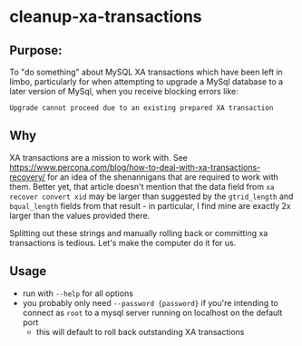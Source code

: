 # cleanup-xa-transactions

## Purpose:
To "do something" about MySQL XA transactions which have been left in limbo,
particularly for when attempting to upgrade a MySql database to a later version
of MySql, when you receive blocking errors like:
```
Upgrade cannot proceed due to an existing prepared XA transaction
```

## Why
XA transactions are a mission to work with. See https://www.percona.com/blog/how-to-deal-with-xa-transactions-recovery/ for an idea of the shenannigans
that are required to work with them. Better yet, that article doesn't mention
that the data field from `xa recover convert xid` may be larger than suggested
by the `gtrid_length` and `bqual_length` fields from that result - in particular,
I find mine are exactly 2x larger than the values provided there.

Splitting out these strings and manually rolling back or committing xa transactions
is tedious. Let's make the computer do it for us.

## Usage

- run with `--help` for all options
- you probably only need `--password {password}` if you're intending to connect as `root` to a mysql server running on localhost on the default port
    - this will default to roll back outstanding XA transactions
